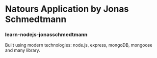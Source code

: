# Natours Application by Jonas Schmedtmann
### learn-nodejs-jonasschmedtmann

Built using modern technologies: node.js, express, mongoDB, mongoose and many library.
